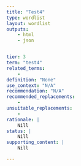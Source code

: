 ```yaml
---
title: "Test4"
type: wordlist
layout: wordlist
outputs:
    - html
    - json


tier: 3
term: "test4"
related_terms:
    - 
definition: "None"
use_context: "N/A"
recommendation: "N/A"
recommended_replacements:
    - 
unsuitable_replacements:
    - 
rationale: |
    Nill
status: | 
    Nill
supporting_content: | 
    Nill

---
```

